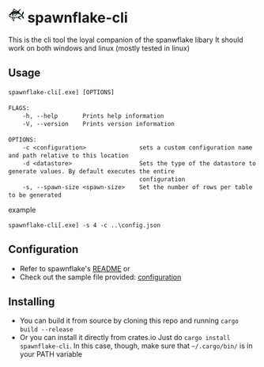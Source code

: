 # ![a pixel fish](./assets/logo.png "fish") spawnflake-cli

This is the cli tool the loyal companion of the spanwflake libary
It should work on both windows and linux (mostly tested in linux)

## Usage

```
spawnflake-cli[.exe] [OPTIONS]

FLAGS:
    -h, --help       Prints help information
    -V, --version    Prints version information

OPTIONS:
    -c <configuration>               sets a custom configuration name and path relative to this location
    -d <datastore>                   Sets the type of the datastore to generate values. By default executes the entire
                                     configuration
    -s, --spawn-size <spawn-size>    Set the number of rows per table to be generated
```
example
```
spawnflake-cli[.exe] -s 4 -c ..\config.json
```

## Configuration

* Refer to spawnflake's [README](../README.md) or
* Check out the sample file provided: [configuration](../config.json)

## Installing
* You can build it from source by cloning this repo and running `cargo build --release`
* Or you can install it directly from crates.io Just do `cargo install spawnflake-cli`. In this case, though, make sure that `~/.cargo/bin/` is in your PATH variable
